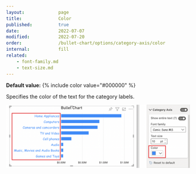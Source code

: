 ```yaml
---
layout:             page
title:              Color
published:          true
date:               2022-07-07
modified:   	    2022-07-20
order:              /bullet-chart/options/category-axis/color
internal:           fill
related:
    - font-family.md
    - text-size.md
---
```

**Default value:** {% include color value="#000000" %}

Specifies the color of the text for the category labels.

<img src="images/category-axis-color.png" width="700">